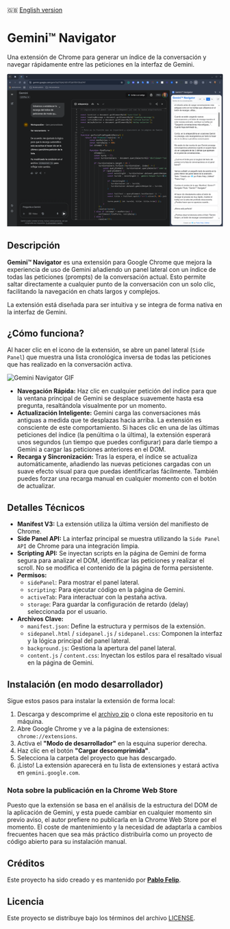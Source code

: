 🇬🇧 [English version](./README.en.md)

# Gemini™ Navigator

Una extensión de Chrome para generar un índice de la conversación y navegar rápidamente entre las peticiones en la interfaz de Gemini.

![Gemini Navigator](readme-archivos/gemini-navigator.png)

## Descripción

**Gemini™ Navigator** es una extensión para Google Chrome que mejora la experiencia de uso de Gemini añadiendo un panel lateral con un índice de todas las peticiones (prompts) de la conversación actual. Esto permite saltar directamente a cualquier punto de la conversación con un solo clic, facilitando la navegación en chats largos y complejos.

La extensión está diseñada para ser intuitiva y se integra de forma nativa en la interfaz de Gemini.

## ¿Cómo funciona?

Al hacer clic en el icono de la extensión, se abre un panel lateral (`Side Panel`) que muestra una lista cronológica inversa de todas las peticiones que has realizado en la conversación activa.

![Gemini Navigator GIF](readme-archivos/gemini-navigator.gif)

- **Navegación Rápida:** Haz clic en cualquier petición del índice para que la ventana principal de Gemini se desplace suavemente hasta esa pregunta, resaltándola visualmente por un momento.
- **Actualización Inteligente:** Gemini carga las conversaciones más antiguas a medida que te desplazas hacia arriba. La extensión es consciente de este comportamiento. Si haces clic en una de las últimas peticiones del índice (la penúltima o la última), la extensión esperará unos segundos (un tiempo que puedes configurar) para darle tiempo a Gemini a cargar las peticiones anteriores en el DOM.
- **Recarga y Sincronización:** Tras la espera, el índice se actualiza automáticamente, añadiendo las nuevas peticiones cargadas con un suave efecto visual para que puedas identificarlas fácilmente. También puedes forzar una recarga manual en cualquier momento con el botón de actualizar.

## Detalles Técnicos

- **Manifest V3:** La extensión utiliza la última versión del manifiesto de Chrome.
- **Side Panel API:** La interfaz principal se muestra utilizando la `Side Panel API` de Chrome para una integración limpia.
- **Scripting API:** Se inyectan scripts en la página de Gemini de forma segura para analizar el DOM, identificar las peticiones y realizar el scroll. No se modifica el contenido de la página de forma persistente.
- **Permisos:**
    - `sidePanel`: Para mostrar el panel lateral.
    - `scripting`: Para ejecutar código en la página de Gemini.
    - `activeTab`: Para interactuar con la pestaña activa.
    - `storage`: Para guardar la configuración de retardo (delay) seleccionada por el usuario.
- **Archivos Clave:**
    - `manifest.json`: Define la estructura y permisos de la extensión.
    - `sidepanel.html` / `sidepanel.js` / `sidepanel.css`: Componen la interfaz y la lógica principal del panel lateral.
    - `background.js`: Gestiona la apertura del panel lateral.
    - `content.js` / `content.css`: Inyectan los estilos para el resaltado visual en la página de Gemini.

## Instalación (en modo desarrollador)

Sigue estos pasos para instalar la extensión de forma local:

1.  Descarga y descomprime el [archivo zip](https://github.com/pfelipm/gemini-navigator/archive/refs/heads/master.zip) o clona este repositorio en tu máquina.
2.  Abre Google Chrome y ve a la página de extensiones: `chrome://extensions`.
3.  Activa el **"Modo de desarrollador"** en la esquina superior derecha.
4.  Haz clic en el botón **"Cargar descomprimida"**.
5.  Selecciona la carpeta del proyecto que has descargado.
6.  ¡Listo! La extensión aparecerá en tu lista de extensiones y estará activa en `gemini.google.com`.

### Nota sobre la publicación en la Chrome Web Store

Puesto que la extensión se basa en el análisis de la estructura del DOM de la aplicación de Gemini, y esta puede cambiar en cualquier momento sin previo aviso, el autor prefiere no publicarla en la Chrome Web Store por el momento. El coste de mantenimiento y la necesidad de adaptarla a cambios frecuentes hacen que sea más práctico distribuirla como un proyecto de código abierto para su instalación manual.

## Créditos

Este proyecto ha sido creado y es mantenido por **[Pablo Felip](https://www.linkedin.com/in/pfelipm/)**.

## Licencia

Este proyecto se distribuye bajo los términos del archivo [LICENSE](/LICENSE).
